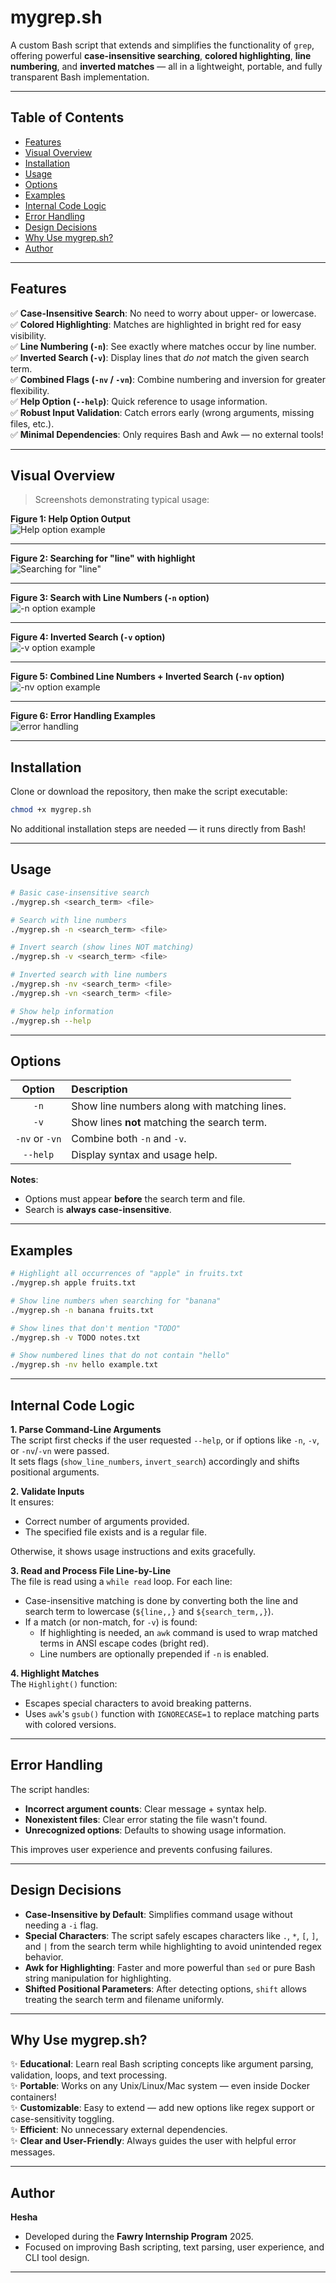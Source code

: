 # mygrep.sh

A custom Bash script that extends and simplifies the functionality of `grep`, offering powerful **case-insensitive searching**, **colored highlighting**, **line numbering**, and **inverted matches** — all in a lightweight, portable, and fully transparent Bash implementation.

---

## Table of Contents
- [Features](#features)
- [Visual Overview](#visual-overview)
- [Installation](#installation)
- [Usage](#usage)
- [Options](#options)
- [Examples](#examples)
- [Internal Code Logic](#internal-code-logic)
- [Error Handling](#error-handling)
- [Design Decisions](#design-decisions)
- [Why Use mygrep.sh?](#why-use-mygrepsh)
- [Author](#author)

---

## Features

✅ **Case-Insensitive Search**: No need to worry about upper- or lowercase.  
✅ **Colored Highlighting**: Matches are highlighted in bright red for easy visibility.  
✅ **Line Numbering (`-n`)**: See exactly where matches occur by line number.  
✅ **Inverted Search (`-v`)**: Display lines that *do not* match the given search term.  
✅ **Combined Flags (`-nv` / `-vn`)**: Combine numbering and inversion for greater flexibility.  
✅ **Help Option (`--help`)**: Quick reference to usage information.  
✅ **Robust Input Validation**: Catch errors early (wrong arguments, missing files, etc.).  
✅ **Minimal Dependencies**: Only requires Bash and Awk — no external tools!

---

## Visual Overview

> Screenshots demonstrating typical usage:

**Figure 1: Help Option Output**  
![Help option example](screenshots/1.png)

---

**Figure 2: Searching for "line" with highlight**  
![Searching for "line"](screenshots/2.png)

---

**Figure 3: Search with Line Numbers (`-n` option)**  
![-n option example](screenshots/3.png)

---

**Figure 4: Inverted Search (`-v` option)**  
![-v option example](screenshots/4.png)

---

**Figure 5: Combined Line Numbers + Inverted Search (`-nv` option)**  
![-nv option example](screenshots/5.png)

---

**Figure 6: Error Handling Examples**  
![error handling](screenshots/6.png)

---

## Installation

Clone or download the repository, then make the script executable:

```bash
chmod +x mygrep.sh
```

No additional installation steps are needed — it runs directly from Bash!

---

## Usage

```bash
# Basic case-insensitive search
./mygrep.sh <search_term> <file>

# Search with line numbers
./mygrep.sh -n <search_term> <file>

# Invert search (show lines NOT matching)
./mygrep.sh -v <search_term> <file>

# Inverted search with line numbers
./mygrep.sh -nv <search_term> <file>
./mygrep.sh -vn <search_term> <file>

# Show help information
./mygrep.sh --help
```

---

## Options

| Option | Description |
|:------:|:------------|
| `-n` | Show line numbers along with matching lines. |
| `-v` | Show lines **not** matching the search term. |
| `-nv` or `-vn` | Combine both `-n` and `-v`. |
| `--help` | Display syntax and usage help. |

**Notes**:
- Options must appear **before** the search term and file.
- Search is **always case-insensitive**.

---

## Examples

```bash
# Highlight all occurrences of "apple" in fruits.txt
./mygrep.sh apple fruits.txt

# Show line numbers when searching for "banana"
./mygrep.sh -n banana fruits.txt

# Show lines that don't mention "TODO"
./mygrep.sh -v TODO notes.txt

# Show numbered lines that do not contain "hello"
./mygrep.sh -nv hello example.txt
```

---

## Internal Code Logic

**1. Parse Command-Line Arguments**  
The script first checks if the user requested `--help`, or if options like `-n`, `-v`, or `-nv`/`-vn` were passed.  
It sets flags (`show_line_numbers`, `invert_search`) accordingly and shifts positional arguments.

**2. Validate Inputs**  
It ensures:
- Correct number of arguments provided.
- The specified file exists and is a regular file.

Otherwise, it shows usage instructions and exits gracefully.

**3. Read and Process File Line-by-Line**  
The file is read using a `while read` loop. For each line:
- Case-insensitive matching is done by converting both the line and search term to lowercase (`${line,,}` and `${search_term,,}`).
- If a match (or non-match, for `-v`) is found:
  - If highlighting is needed, an `awk` command is used to wrap matched terms in ANSI escape codes (bright red).
  - Line numbers are optionally prepended if `-n` is enabled.

**4. Highlight Matches**  
The `Highlight()` function:
- Escapes special characters to avoid breaking patterns.
- Uses `awk`'s `gsub()` function with `IGNORECASE=1` to replace matching parts with colored versions.

---

## Error Handling

The script handles:
- **Incorrect argument counts**: Clear message + syntax help.
- **Nonexistent files**: Clear error stating the file wasn't found.
- **Unrecognized options**: Defaults to showing usage information.

This improves user experience and prevents confusing failures.

---

## Design Decisions

- **Case-Insensitive by Default**: Simplifies command usage without needing a `-i` flag.
- **Special Characters**: The script safely escapes characters like `.`, `*`, `[`, `]`, and `|` from the search term while highlighting to avoid unintended regex behavior.
- **Awk for Highlighting**: Faster and more powerful than `sed` or pure Bash string manipulation for highlighting.
- **Shifted Positional Parameters**: After detecting options, `shift` allows treating the search term and filename uniformly.

---

## Why Use mygrep.sh?

✨ **Educational**: Learn real Bash scripting concepts like argument parsing, validation, loops, and text processing.  
✨ **Portable**: Works on any Unix/Linux/Mac system — even inside Docker containers!  
✨ **Customizable**: Easy to extend — add new options like regex support or case-sensitivity toggling.  
✨ **Efficient**: No unnecessary external dependencies.  
✨ **Clear and User-Friendly**: Always guides the user with helpful error messages.

---

## Author

**Hesha**  
- Developed during the **Fawry Internship Program** 2025.  
- Focused on improving Bash scripting, text parsing, user experience, and CLI tool design.

---

